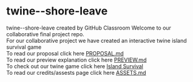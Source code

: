 # twine--shore-leave
twine--shore-leave created by GitHub Classroom
Welcome to our collaborative final project repo.  
For our collaborative project we have created an interactive twine island survival game  
To read our proposal click here [PROPOSAL.md](https://github.com/pitt-cdm/twine--shore-leave/blob/master/PROPOSAL.md)  
To read our preview explanation click here [PREVIEW.md](https://github.com/pitt-cdm/twine--shore-leave/blob/master/PREVIEW.md)  
To check out our twine game click here [Island Survival]( https://pitt-cdm.github.io/twine--shore-leave/)  
To read our credits/assests page click here [ASSETS.md](https://github.com/pitt-cdm/twine--shore-leave/blob/master/ASSETS.md)  

